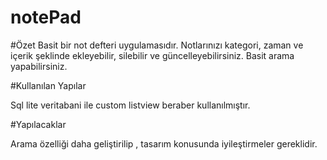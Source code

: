 # notePad
#Özet
Basit bir not defteri uygulamasıdır. Notlarınızı kategori, zaman ve içerik şeklinde ekleyebilir, silebilir ve güncelleyebilirsiniz. Basit arama yapabilirsiniz.

#Kullanılan Yapılar

Sql lite veritabani ile custom listview beraber kullanılmıştır.

#Yapılacaklar

Arama özelliği daha geliştirilip , tasarım konusunda iyileştirmeler gereklidir.


